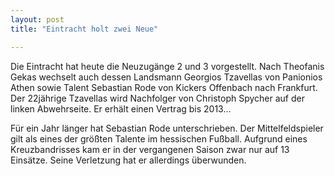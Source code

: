 ```yaml
---
layout: post
title: "Eintracht holt zwei Neue"

---
```


Die Eintracht hat heute die Neuzugänge 2 und 3 vorgestellt. Nach Theofanis Gekas wechselt auch dessen Landsmann Georgios Tzavellas von Panionios Athen sowie Talent Sebastian Rode von Kickers Offenbach nach Frankfurt. Der 22jährige Tzavellas wird Nachfolger von Christoph Spycher auf der linken Abwehrseite. Er erhält einen Vertrag bis 2013...

Für ein Jahr länger hat Sebastian Rode unterschrieben. Der Mittelfeldspieler gilt als eines der größten Talente im hessischen Fußball. Aufgrund eines Kreuzbandrisses kam er in der vergangenen Saison zwar nur auf 13 Einsätze. Seine Verletzung hat er allerdings überwunden.
